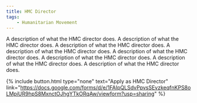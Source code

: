 ```yaml
---
title: HMC Director
tags: 
    - Humanitarian Movement
---
```


A description of what the HMC director does. A description of what the HMC director does. A description of what the HMC director does. A description of what the HMC director does. A description of what the HMC director does. A description of what the HMC director does. A description of what the HMC director does. A description of what the HMC director does.

{%
  include button.html
  type="none"
  text="Apply as HMC Director"
  link="https://docs.google.com/forms/d/e/1FAIpQLSdvPpvsSEvzkeqfnKPS8oLMpiUR9hpS8MxnctOJhgYTkORqAw/viewform?usp=sharing"
%}